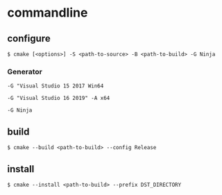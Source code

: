 # commandline

## configure

```
$ cmake [<options>] -S <path-to-source> -B <path-to-build> -G Ninja
```

### Generator

`-G "Visual Studio 15 2017 Win64`

`-G "Visual Studio 16 2019" -A x64`

`-G Ninja`

## build

```
$ cmake --build <path-to-build> --config Release
```

## install

```
$ cmake --install <path-to-build> --prefix DST_DIRECTORY
```

